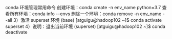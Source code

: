 conda 环境管理常用命令
创建环境：conda create -n env_name python=3.7
查看所有环境：conda info --envs
删除一个环境：conda remove -n env_name --all
3）激活 superset 环境
(base) [atguigu@hadoop102 ~]$ conda activate superset
4）说明：退出当前环境
(superset) [atguigu@hadoop102 ~]$ conda deactivate